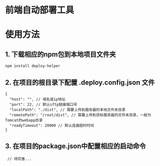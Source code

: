 # 前端自动部署工具

# 使用方法

## 1. 下载相应的npm包到本地项目文件夹
```
npm install deploy-helper
```

## 2. 在项目的根目录下配置 **.deploy.config.json** 文件

```
{
  "host": "", // 域名或ip地址
  "port": 22, // 默认sftp链接端口号
  "localPath": "./dist", // 需要上传到服务器的本地文件夹目录
  "remotePath": "/root/dist", // 需要上传到目标服务器的文件夹目录，一般为Tomcat的webapp目录
  "readyTimeout": 20000 // 默认连接超时时间
}
```

## 3. 在项目的package.json中配置相应的启动命令

```
 // 待完善...
```